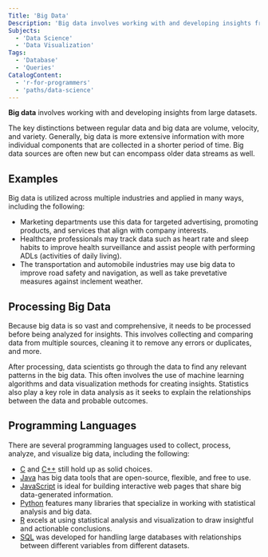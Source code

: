 ```yaml
---
Title: 'Big Data'
Description: 'Big data involves working with and developing insights from large datasets.'
Subjects:
  - 'Data Science'
  - 'Data Visualization'
Tags:
  - 'Database'
  - 'Queries'
CatalogContent:
  - 'r-for-programmers'
  - 'paths/data-science'
---
```


<link rel="canonical" href="https://www.codecademy.com/resources/blog/what-is-big-data/" />

**Big data** involves working with and developing insights from large datasets.

The key distinctions between regular data and big data are volume, velocity, and variety. Generally, big data is more extensive information with more individual components that are collected in a shorter period of time. Big data sources are often new but can encompass older data streams as well.

## Examples

Big data is utilized across multiple industries and applied in many ways, including the following:

- Marketing departments use this data for targeted advertising, promoting products, and services that align with company interests.
- Healthcare professionals may track data such as heart rate and sleep habits to improve health surveillance and assist people with performing ADLs (activities of daily living).
- The transportation and automobile industries may use big data to improve road safety and navigation, as well as take prevetative measures against inclement weather.

## Processing Big Data

Because big data is so vast and comprehensive, it needs to be processed before being analyzed for insights. This involves collecting and comparing data from multiple sources, cleaning it to remove any errors or duplicates, and more.

After processing, data scientists go through the data to find any relevant patterns in the big data. This often involves the use of machine learning algorithms and data visualization methods for creating insights. Statistics also play a key role in data analysis as it seeks to explain the relationships between the data and probable outcomes.

## Programming Languages

There are several programming languages used to collect, process, analyze, and visualize big data, including the following:

- [C](https://www.codecademy.com/resources/docs/c) and [C++](https://www.codecademy.com/resources/docs/cpp) still hold up as solid choices.
- [Java](https://www.codecademy.com/resources/docs/java) has big data tools that are open-source, flexible, and free to use.
- [JavaScript](https://www.codecademy.com/resources/docs/javascript) is ideal for building interactive web pages that share big data-generated information.
- [Python](https://www.codecademy.com/resources/docs/python) features many libraries that specialize in working with statistical analysis and big data.
- [R](https://www.codecademy.com/resources/docs/r) excels at using statistical analysis and visualization to draw insightful and actionable conclusions.
- [SQL](https://www.codecademy.com/resources/docs/sql) was developed for handling large databases with relationships between different variables from different datasets.
